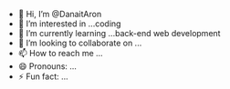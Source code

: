 - 👋 Hi, I’m @DanaitAron
- 👀 I’m interested in ...coding 
- 🌱 I’m currently learning ...back-end web development
- 💞️ I’m looking to collaborate on ...
- 📫 How to reach me ...
- 😄 Pronouns: ...
- ⚡ Fun fact: ...

<!---
DanaitAron/DanaitAron is a ✨ special ✨ repository because its `README.md` (this file) appears on your GitHub profile.
You can click the Preview link to take a look at your changes.
--->
